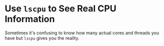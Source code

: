 # Use `lscpu` to See Real CPU Information

Sometimes it's confusing to know how many actual cores and threads you
have but `lscpu` gives you the reality.
